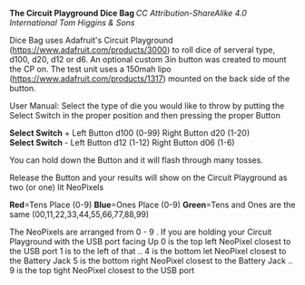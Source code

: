 <b>The Circuit Playground Dice Bag </b>
<i>CC Attribution-ShareAlike 4.0 International Tom Higgins & Sons </i>

Dice Bag uses Adafruit's Circuit Playground (https://www.adafruit.com/products/3000) to
roll dice of serveral type, d100, d20, d12 or d6. 
An optional custom 3in button was created to mount the CP on. The test unit uses a 150mah lipo 
(https://www.adafruit.com/products/1317) mounted on the back side of the button. 

User Manual:
Select the type of die you would like to throw by putting the Select Switch in the proper position 
and then  pressing the proper Button

<b>Select Switch</b>  +    Left Button d100 (0-99)       Right Button d20 (1-20)  
<b>Select Switch</b>  -    Left Button  d12 (1-12)       Right Button d06 (1-6)  

You can hold down the Button and it will flash through many tosses.

Release the Button and your results will show on the Circuit Playground as two (or one) lit NeoPixels

<b>Red</b>=Tens Place (0-9)
<b>Blue</b>=Ones Place (0-9)
<b>Green</b>=Tens and Ones are the same (00,11,22,33,44,55,66,77,88,99)

The NeoPixels are arranged from 0 - 9 . If you are holding your Circuit Playground with the USB port facing Up
0 is the top left NeoPixel closest to the USB port
1 is to the left of that
..
4 is the bottom let NeoPixel closest to the Battery Jack
5 is the bottom right NeoPixel closest to the Battery Jack
..
9 is the top tight NeoPixel closest to the USB port

